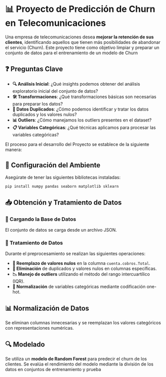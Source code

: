 # 📊 Proyecto de Predicción de Churn en Telecomunicaciones

Una empresa de telecomunicaciones desea **mejorar la retención de sus clientes**, identificando aquellos que tienen más posibilidades de abandonar el servicio (Churn). Este proyecto tiene como objetivo limpiar y preparar un conjunto de datos para el entrenamiento de un modelo de Churn


## ❓ Preguntas Clave
- **🔍 Análisis Inicial**: ¿Qué insights podemos obtener del análisis exploratorio inicial del conjunto de datos?
- **🛠️ Transformaciones**: ¿Qué transformaciones básicas son necesarias para preparar los datos?
- **🔎 Datos Duplicados**: ¿Cómo podemos identificar y tratar los datos duplicados y los valores nulos?
- **📊 Outliers**: ¿Cómo manejamos los outliers presentes en el dataset?
- **📋 Variables Categóricas**: ¿Qué técnicas aplicamos para procesar las variables categóricas?

El proceso para el desarrollo del Proyecto se establece de la siguiente manera:

## 🚀 Configuración del Ambiente
Asegúrate de tener las siguientes bibliotecas instaladas:
```bash
pip install numpy pandas seaborn matplotlib sklearn
```

## 📥 Obtención y Tratamiento de Datos
### 📂 Cargando la Base de Datos
El conjunto de datos se carga desde un archivo JSON.

### 🧹 Tratamiento de Datos
Durante el preprocesamiento se realizan las siguientes operaciones:
- **🧽 Reemplazo de valores nulos** en la columna `cuenta.cobros.Total`.
- **🚫 Eliminación** de duplicados y valores nulos en columnas específicas.
- **📉 Manejo de outliers** utilizando el método del rango intercuartílico (IQR).
- **🔄 Normalización** de variables categóricas mediante codificación one-hot.

## 📊 Normalización de Datos
Se eliminan columnas innecesarias y se reemplazan los valores categóricos con representaciones numéricas.

## 🔍 Modelado
Se utiliza un **modelo de Random Forest** para predecir el churn de los clientes. Se evalúa el rendimiento del modelo mediante la división de los datos en conjuntos de entrenamiento y prueba
